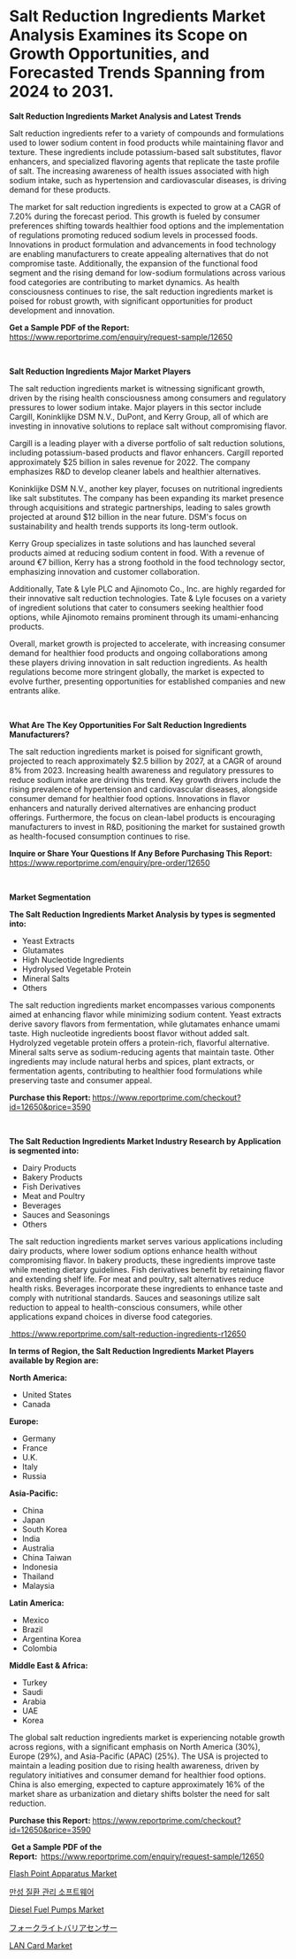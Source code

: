 <p><h1>Salt Reduction Ingredients Market Analysis Examines its Scope on Growth Opportunities, and Forecasted Trends Spanning from 2024 to 2031.</h1></p><p><strong>Salt Reduction Ingredients Market Analysis and Latest Trends</strong></p>
<p><p>Salt reduction ingredients refer to a variety of compounds and formulations used to lower sodium content in food products while maintaining flavor and texture. These ingredients include potassium-based salt substitutes, flavor enhancers, and specialized flavoring agents that replicate the taste profile of salt. The increasing awareness of health issues associated with high sodium intake, such as hypertension and cardiovascular diseases, is driving demand for these products.</p><p>The market for salt reduction ingredients is expected to grow at a CAGR of 7.20% during the forecast period. This growth is fueled by consumer preferences shifting towards healthier food options and the implementation of regulations promoting reduced sodium levels in processed foods. Innovations in product formulation and advancements in food technology are enabling manufacturers to create appealing alternatives that do not compromise taste. Additionally, the expansion of the functional food segment and the rising demand for low-sodium formulations across various food categories are contributing to market dynamics. As health consciousness continues to rise, the salt reduction ingredients market is poised for robust growth, with significant opportunities for product development and innovation.</p></p>
<p><strong>Get a Sample PDF of the Report:&nbsp;</strong> <a href="https://www.reportprime.com/enquiry/request-sample/12650">https://www.reportprime.com/enquiry/request-sample/12650</a></p>
<p>&nbsp;</p>
<p><strong>Salt Reduction Ingredients Major Market Players</strong></p>
<p><p>The salt reduction ingredients market is witnessing significant growth, driven by the rising health consciousness among consumers and regulatory pressures to lower sodium intake. Major players in this sector include Cargill, Koninklijke DSM N.V., DuPont, and Kerry Group, all of which are investing in innovative solutions to replace salt without compromising flavor.</p><p>Cargill is a leading player with a diverse portfolio of salt reduction solutions, including potassium-based products and flavor enhancers. Cargill reported approximately $25 billion in sales revenue for 2022. The company emphasizes R&D to develop cleaner labels and healthier alternatives.</p><p>Koninklijke DSM N.V., another key player, focuses on nutritional ingredients like salt substitutes. The company has been expanding its market presence through acquisitions and strategic partnerships, leading to sales growth projected at around $12 billion in the near future. DSM's focus on sustainability and health trends supports its long-term outlook.</p><p>Kerry Group specializes in taste solutions and has launched several products aimed at reducing sodium content in food. With a revenue of around €7 billion, Kerry has a strong foothold in the food technology sector, emphasizing innovation and customer collaboration.</p><p>Additionally, Tate & Lyle PLC and Ajinomoto Co., Inc. are highly regarded for their innovative salt reduction technologies. Tate & Lyle focuses on a variety of ingredient solutions that cater to consumers seeking healthier food options, while Ajinomoto remains prominent through its umami-enhancing products.</p><p>Overall, market growth is projected to accelerate, with increasing consumer demand for healthier food products and ongoing collaborations among these players driving innovation in salt reduction ingredients. As health regulations become more stringent globally, the market is expected to evolve further, presenting opportunities for established companies and new entrants alike.</p></p>
<p>&nbsp;</p>
<p><strong>What Are The Key Opportunities For Salt Reduction Ingredients Manufacturers?</strong></p>
<p><p>The salt reduction ingredients market is poised for significant growth, projected to reach approximately $2.5 billion by 2027, at a CAGR of around 8% from 2023. Increasing health awareness and regulatory pressures to reduce sodium intake are driving this trend. Key growth drivers include the rising prevalence of hypertension and cardiovascular diseases, alongside consumer demand for healthier food options. Innovations in flavor enhancers and naturally derived alternatives are enhancing product offerings. Furthermore, the focus on clean-label products is encouraging manufacturers to invest in R&D, positioning the market for sustained growth as health-focused consumption continues to rise.</p></p>
<p><strong>Inquire or Share Your Questions If Any Before Purchasing This Report:</strong> <a href="https://www.reportprime.com/enquiry/pre-order/12650">https://www.reportprime.com/enquiry/pre-order/12650</a></p>
<p>&nbsp;</p>
<p><strong>Market Segmentation</strong></p>
<p><strong>The Salt Reduction Ingredients Market Analysis by types is segmented into:</strong></p>
<p><ul><li>Yeast Extracts</li><li>Glutamates</li><li>High Nucleotide Ingredients</li><li>Hydrolysed Vegetable Protein</li><li>Mineral Salts</li><li>Others</li></ul></p>
<p><p>The salt reduction ingredients market encompasses various components aimed at enhancing flavor while minimizing sodium content. Yeast extracts derive savory flavors from fermentation, while glutamates enhance umami taste. High nucleotide ingredients boost flavor without added salt. Hydrolyzed vegetable protein offers a protein-rich, flavorful alternative. Mineral salts serve as sodium-reducing agents that maintain taste. Other ingredients may include natural herbs and spices, plant extracts, or fermentation agents, contributing to healthier food formulations while preserving taste and consumer appeal.</p></p>
<p><strong>Purchase this Report:&nbsp;</strong><a href="https://www.reportprime.com/checkout?id=12650&price=3590">https://www.reportprime.com/checkout?id=12650&price=3590</a></p>
<p>&nbsp;</p>
<p><strong>The Salt Reduction Ingredients Market Industry Research by Application is segmented into:</strong></p>
<p><ul><li>Dairy Products</li><li>Bakery Products</li><li>Fish Derivatives</li><li>Meat and Poultry</li><li>Beverages</li><li>Sauces and Seasonings</li><li>Others</li></ul></p>
<p><p>The salt reduction ingredients market serves various applications including dairy products, where lower sodium options enhance health without compromising flavor. In bakery products, these ingredients improve taste while meeting dietary guidelines. Fish derivatives benefit by retaining flavor and extending shelf life. For meat and poultry, salt alternatives reduce health risks. Beverages incorporate these ingredients to enhance taste and comply with nutritional standards. Sauces and seasonings utilize salt reduction to appeal to health-conscious consumers, while other applications expand choices in diverse food categories.</p></p>
<p><a href="https://www.reportprime.com/salt-reduction-ingredients-r12650">&nbsp;https://www.reportprime.com/salt-reduction-ingredients-r12650</a></p>
<p><strong>In terms of Region, the Salt Reduction Ingredients Market Players available by Region are:</strong></p>
<p>
    <p> <strong> North America: </strong>
        <ul>
            <li>United States</li>
            <li>Canada</li>
        </ul>
        </p> 
    <p> <strong> Europe: </strong>
        <ul>
            <li>Germany</li>
            <li>France</li>
            <li>U.K.</li>
            <li>Italy</li>
            <li>Russia</li>
        </ul>
        </p> 
    <p> <strong> Asia-Pacific: </strong>
        <ul>
            <li>China</li>
            <li>Japan</li>
            <li>South Korea</li>
            <li>India</li>
            <li>Australia</li>
            <li>China Taiwan</li>
            <li>Indonesia</li>
            <li>Thailand</li>
            <li>Malaysia</li>
        </ul>
        </p> 
    <p> <strong> Latin America: </strong>
        <ul>
            <li>Mexico</li>
            <li>Brazil</li>
            <li>Argentina Korea</li>
            <li>Colombia</li>
        </ul>
        </p> 
    <p> <strong> Middle East & Africa: </strong>
        <ul>
            <li>Turkey</li>
            <li>Saudi</li>
            <li>Arabia</li>
            <li>UAE</li>
            <li>Korea</li>
        </ul>
    </p>
    </p>
<p><p>The global salt reduction ingredients market is experiencing notable growth across regions, with a significant emphasis on North America (30%), Europe (29%), and Asia-Pacific (APAC) (25%). The USA is projected to maintain a leading position due to rising health awareness, driven by regulatory initiatives and consumer demand for healthier food options. China is also emerging, expected to capture approximately 16% of the market share as urbanization and dietary shifts bolster the need for salt reduction.</p></p>
<p><strong>Purchase this Report: </strong><a href="https://www.reportprime.com/checkout?id=12650&price=3590">https://www.reportprime.com/checkout?id=12650&price=3590</a></p>
<p>&nbsp;<strong>Get a Sample PDF of the Report:&nbsp;&nbsp;</strong><a href="https://www.reportprime.com/enquiry/request-sample/12650">https://www.reportprime.com/enquiry/request-sample/12650</a></p>
<p><strong></strong></p>
<p><p><a href="https://medium.com/@kelleebernier1851/market-dynamics-and-future-trends-in-the-global-flash-point-apparatus-market-sector-forecasted-for-189f2040c43a">Flash Point Apparatus Market</a></p><p><a href="https://medium.com/@terrellmend76/%EB%A7%8C%EC%84%B1-%EC%A7%88%ED%99%98-%EA%B4%80%EB%A6%AC-%EC%86%8C%ED%94%84%ED%8A%B8%EC%9B%A8%EC%96%B4-%EC%8B%9C%EC%9E%A5-%EA%B7%9C%EB%AA%A8-%EC%A0%90%EC%9C%A0%EC%9C%A8-%EB%B0%8F-%ED%8A%B8%EB%A0%8C%EB%93%9C-%EB%B6%84%EC%84%9D-%EB%B3%B4%EA%B3%A0%EC%84%9C-%EC%A0%9C%ED%92%88%EB%B3%84-%ED%81%B4%EB%9D%BC%EC%9A%B0%EB%93%9C-%EA%B8%B0%EB%B0%98-%EC%98%A8%ED%94%84%EB%A0%88%EB%AF%B8%EC%8A%A4-%EB%B0%8F-%EC%84%B8%EB%B6%84%ED%99%94-%EC%98%88%EC%B8%A1-2024-2031-02d374b9d7e4">만성 질환 관리 소프트웨어</a></p><p><a href="https://www.linkedin.com/pulse/diesel-fuel-pumps-market-segmentation-geographical-regions-forcast-acefe?trackingId=9ABErw%2B0SzSKG6HpIc0MIw%3D%3D">Diesel Fuel Pumps Market</a></p><p><a href="https://medium.com/@coleensxrkkn/%E3%82%B0%E3%83%AD%E3%83%BC%E3%83%90%E3%83%AB%E3%83%95%E3%82%A9%E3%83%BC%E3%82%AF%E3%83%A9%E3%82%A4%E3%83%88%E3%83%90%E3%83%AA%E3%82%A2%E3%82%BB%E3%83%B3%E3%82%B5%E3%83%BC%E7%94%A3%E6%A5%AD-%E7%A8%AE%E9%A1%9E-%E3%82%A2%E3%83%97%E3%83%AA%E3%82%B1%E3%83%BC%E3%82%B7%E3%83%A7%E3%83%B3-%E5%B8%82%E5%A0%B4%E3%83%97%E3%83%AC%E3%83%BC%E3%83%A4%E3%83%BC-%E5%9C%B0%E5%9F%9F%E3%81%AE%E6%88%90%E9%95%B7%E5%88%86%E6%9E%90-%E3%81%8A%E3%82%88%E3%81%B3%E5%B0%86%E6%9D%A5%E3%81%AE%E3%82%B7%E3%83%8A%E3%83%AA%E3%82%AA-2024-2031-7b92191549c5">フォークライトバリアセンサー</a></p><p><a href="https://medium.com/@cpierre31945/lan-card-market-forecasts-market-trends-and-impact-analysis-2024-2031-3bdfe6a665ed">LAN Card Market</a></p></p>